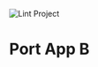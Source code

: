 ![Lint Project](https://github.com/com619-2021/PortAppB/workflows/Lint%20Project/badge.svg)
# Port App B

